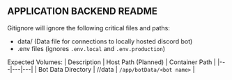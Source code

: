 ## APPLICATION BACKEND README

Gitignore will ignore the following critical files and paths:
- data/ (Data file for connections to locally hosted discord bot)
- .env files (ignores `.env.local` and `.env.production`)

Expected Volumes:
| Description | Host Path (Planned) | Container Path |
|---|---|---|
| Bot Data Directory | /<discord-bot dir>/data | `/app/botData/<bot name>` |